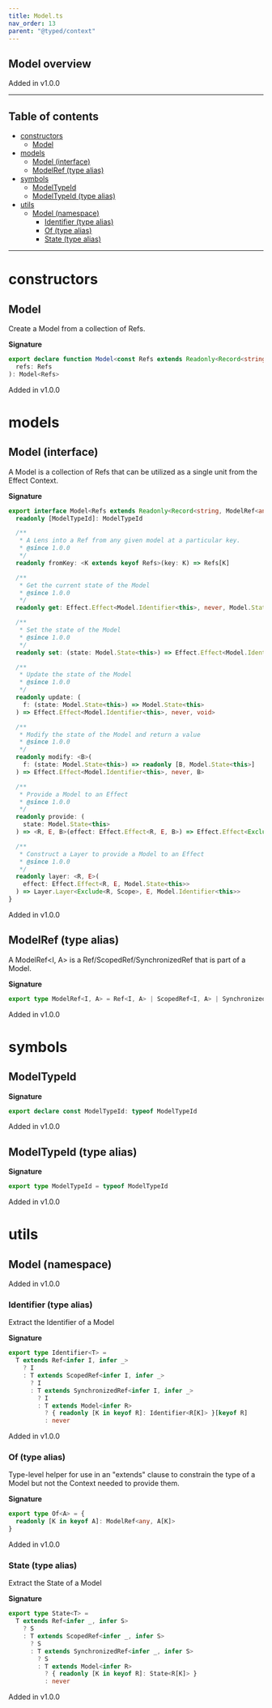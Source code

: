 ```yaml
---
title: Model.ts
nav_order: 13
parent: "@typed/context"
---
```


## Model overview

Added in v1.0.0

---

<h2 class="text-delta">Table of contents</h2>

- [constructors](#constructors)
  - [Model](#model)
- [models](#models)
  - [Model (interface)](#model-interface)
  - [ModelRef (type alias)](#modelref-type-alias)
- [symbols](#symbols)
  - [ModelTypeId](#modeltypeid)
  - [ModelTypeId (type alias)](#modeltypeid-type-alias)
- [utils](#utils)
  - [Model (namespace)](#model-namespace)
    - [Identifier (type alias)](#identifier-type-alias)
    - [Of (type alias)](#of-type-alias)
    - [State (type alias)](#state-type-alias)

---

# constructors

## Model

Create a Model from a collection of Refs.

**Signature**

```ts
export declare function Model<const Refs extends Readonly<Record<string, ModelRef<any, any> | Model<any>>>>(
  refs: Refs
): Model<Refs>
```

Added in v1.0.0

# models

## Model (interface)

A Model is a collection of Refs that can be utilized as a single unit from the Effect Context.

**Signature**

```ts
export interface Model<Refs extends Readonly<Record<string, ModelRef<any, any> | Model<any>>>> {
  readonly [ModelTypeId]: ModelTypeId

  /**
   * A Lens into a Ref from any given model at a particular key.
   * @since 1.0.0
   */
  readonly fromKey: <K extends keyof Refs>(key: K) => Refs[K]

  /**
   * Get the current state of the Model
   * @since 1.0.0
   */
  readonly get: Effect.Effect<Model.Identifier<this>, never, Model.State<this>>

  /**
   * Set the state of the Model
   * @since 1.0.0
   */
  readonly set: (state: Model.State<this>) => Effect.Effect<Model.Identifier<this>, never, void>

  /**
   * Update the state of the Model
   * @since 1.0.0
   */
  readonly update: (
    f: (state: Model.State<this>) => Model.State<this>
  ) => Effect.Effect<Model.Identifier<this>, never, void>

  /**
   * Modify the state of the Model and return a value
   * @since 1.0.0
   */
  readonly modify: <B>(
    f: (state: Model.State<this>) => readonly [B, Model.State<this>]
  ) => Effect.Effect<Model.Identifier<this>, never, B>

  /**
   * Provide a Model to an Effect
   * @since 1.0.0
   */
  readonly provide: (
    state: Model.State<this>
  ) => <R, E, B>(effect: Effect.Effect<R, E, B>) => Effect.Effect<Exclude<R, Model.Identifier<this>> | Scope, E, B>

  /**
   * Construct a Layer to provide a Model to an Effect
   * @since 1.0.0
   */
  readonly layer: <R, E>(
    effect: Effect.Effect<R, E, Model.State<this>>
  ) => Layer.Layer<Exclude<R, Scope>, E, Model.Identifier<this>>
}
```

Added in v1.0.0

## ModelRef (type alias)

A ModelRef<I, A> is a Ref/ScopedRef/SynchronizedRef that is part of a Model.

**Signature**

```ts
export type ModelRef<I, A> = Ref<I, A> | ScopedRef<I, A> | SynchronizedRef<I, A>
```

Added in v1.0.0

# symbols

## ModelTypeId

**Signature**

```ts
export declare const ModelTypeId: typeof ModelTypeId
```

Added in v1.0.0

## ModelTypeId (type alias)

**Signature**

```ts
export type ModelTypeId = typeof ModelTypeId
```

Added in v1.0.0

# utils

## Model (namespace)

Added in v1.0.0

### Identifier (type alias)

Extract the Identifier of a Model

**Signature**

```ts
export type Identifier<T> =
  T extends Ref<infer I, infer _>
    ? I
    : T extends ScopedRef<infer I, infer _>
      ? I
      : T extends SynchronizedRef<infer I, infer _>
        ? I
        : T extends Model<infer R>
          ? { readonly [K in keyof R]: Identifier<R[K]> }[keyof R]
          : never
```

Added in v1.0.0

### Of (type alias)

Type-level helper for use in an "extends" clause to constrain the type of a Model
but not the Context needed to provide them.

**Signature**

```ts
export type Of<A> = {
  readonly [K in keyof A]: ModelRef<any, A[K]>
}
```

Added in v1.0.0

### State (type alias)

Extract the State of a Model

**Signature**

```ts
export type State<T> =
  T extends Ref<infer _, infer S>
    ? S
    : T extends ScopedRef<infer _, infer S>
      ? S
      : T extends SynchronizedRef<infer _, infer S>
        ? S
        : T extends Model<infer R>
          ? { readonly [K in keyof R]: State<R[K]> }
          : never
```

Added in v1.0.0
